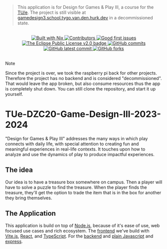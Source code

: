 > This application is for Design for Games &amp; Play III, a course for the [TU/e](https://www.tue.nl/en/). The project is still visible at [gamedesign3.school.tygo.van.den.hurk.dev](https://gamedesign3.school.tygo.van.den.hurk.dev/home) in a decommissioned state.

<br>
<center>
    <a href="https://www.docker.com">
        <img src="https://img.shields.io/badge/Built_With-Docker-0290E6.svg?logo=docker&labelColor=#0290E6" alt="Built with Nix"/>
    </a>
    <a href="https://github.com/school-Tygo-van-den-Hurk/TUe-DZC20-Game-Design-III-2023-2024/graphs/contributors">
        <img src="https://img.shields.io/github/contributors/school-Tygo-van-den-Hurk/TUe-DZC20-Game-Design-III-2023-2024" alt="Contributors"/>
    </a>
    <a href="https://github.com/Tygo-van-den-Hurk/Advent-of-Code-2024/issues?q=is%3Aissue+is%3Aopen+label%3A%22good+first+issue%22">
        <img src="https://img.shields.io/github/issues/school-Tygo-van-den-Hurk/TUe-DZC20-Game-Design-III-2023-2024/good%20first%20issue" alt="Good first issues" />
    </a>
    <a href="https://github.com/school-Tygo-van-den-Hurk/TUe-DZC20-Game-Design-III-2023-2024/blob/main/LICENSE">
        <img src="https://img.shields.io/badge/License-Eclipse%20Public%20License%20v2.0-green.svg" alt="The Eclipse Public License v2.0 badge" />
    </a>
    <a href="https://github.com/school-Tygo-van-den-Hurk/TUe-DZC20-Game-Design-III-2023-2024/commit">
        <img src="https://badgen.net/github/commits/school-Tygo-van-den-Hurk/TUe-DZC20-Game-Design-III-2023-2024" alt="GitHub commits" />
    </a>
     <a href="https://github.com/school-Tygo-van-den-Hurk/TUe-DZC20-Game-Design-III-2023-2024/commit">
        <img src="https://badgen.net/github/last-commit/school-Tygo-van-den-Hurk/TUe-DZC20-Game-Design-III-2023-2024" alt="GitHub latest commit" />
     </a>
    <a href="https://github.com/school-Tygo-van-den-Hurk/TUe-DZC20-Game-Design-III-2023-2024/network/">
        <img src="https://badgen.net/github/forks/school-Tygo-van-den-Hurk/TUe-DZC20-Game-Design-III-2023-2024" alt="GitHub forks" />
     </a>
</center>
<br>

> [!NOTE]  
> Since the project is over, we took the raspberry pi back for other projects. Therefore the project has no backend and is considered "decommissioned". That would leave the app broken, but also consume resources thus the app is completely shut down. You can still clone the repository, and start it up yourself.

# TUe-DZC20-Game-Design-III-2023-2024
"Design for Games &amp; Play III" addresses the many ways in which play connects with daily life, with special attention to creating fun and meaningful experiences in real-life contexts. It touches upon how to analyze and use the dynamics of play to produce impactful experiences.

## The idea
Our idea is to have a treasure box somewhere on campus. Then a player will have to solve a puzzle to find the treasure. When the player finds the treasure, they'll get the option to trade the item that is in the box for another they bring themselves.

## The Application
This application is build on top of [Node.js](https://nodejs.org/en), because of it's ease of use, web focused use cases and rich ecosystem. The [frontend](./client/README.md) we've build with [Vite.js](https://vitejs.dev/), [React](https://react.dev/), and [TypeScript](https://www.typescriptlang.org/). For the [backend](./server/README.md) and [plain Javascript](https://ecma-international.org/publications-and-standards/standards/ecma-262/) and [express](https://expressjs.com/).
